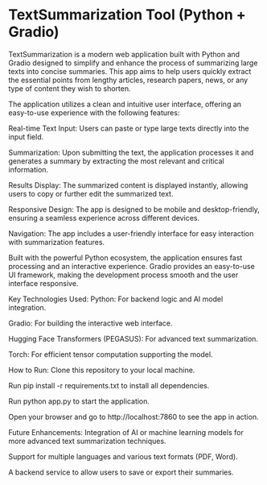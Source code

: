 # TextSummarization Tool (Python + Gradio)

TextSummarization is a modern web application built with Python and Gradio designed to simplify and enhance the process of summarizing large texts into concise summaries. This app aims to help users quickly extract the essential points from lengthy articles, research papers, news, or any type of content they wish to shorten.

The application utilizes a clean and intuitive user interface, offering an easy-to-use experience with the following features:

Real-time Text Input: Users can paste or type large texts directly into the input field.

Summarization: Upon submitting the text, the application processes it and generates a summary by extracting the most relevant and critical information.

Results Display: The summarized content is displayed instantly, allowing users to copy or further edit the summarized text.

Responsive Design: The app is designed to be mobile and desktop-friendly, ensuring a seamless experience across different devices.

Navigation: The app includes a user-friendly interface for easy interaction with summarization features.

Built with the powerful Python ecosystem, the application ensures fast processing and an interactive experience. Gradio provides an easy-to-use UI framework, making the development process smooth and the user interface responsive.

Key Technologies Used:
Python: For backend logic and AI model integration.

Gradio: For building the interactive web interface.

Hugging Face Transformers (PEGASUS): For advanced text summarization.

Torch: For efficient tensor computation supporting the model.

How to Run:
Clone this repository to your local machine.

Run pip install -r requirements.txt to install all dependencies.

Run python app.py to start the application.

Open your browser and go to http://localhost:7860 to see the app in action.

Future Enhancements:
Integration of AI or machine learning models for more advanced text summarization techniques.

Support for multiple languages and various text formats (PDF, Word).

A backend service to allow users to save or export their summaries.
